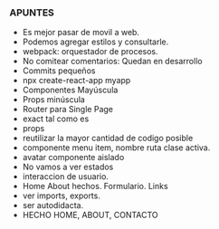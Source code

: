### APUNTES
* Es mejor pasar de movil a web.
* Podemos agregar estilos y consultarle.
* webpack: orquestador de procesos.
* No comitear comentarios: Quedan en desarrollo
* Commits pequeños
* npx create-react-app myapp
* Componentes Mayúscula
* Props minúscula
* Router para Single Page
* exact tal como es
* props
* reutilizar la mayor cantidad de codigo posible
* componente menu item, nombre ruta clase activa.
* avatar componente aislado
* No vamos a ver estados
* interaccion de usuario.
* Home About hechos. Formulario. Links
* ver imports, exports.
* ser autodidacta.
* HECHO HOME, ABOUT, CONTACTO





